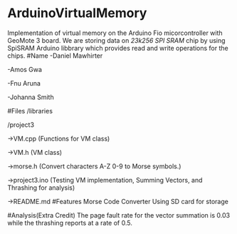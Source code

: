 # ArduinoVirtualMemory
Implementation of virtual memory on the Arduino Fio micorcontroller with GeoMote 3 board. We are storing data on *23k256 SPI SRAM* chip by using SpiSRAM Arduino libbrary which provides read and write operations for the chips.
#Name
-Daniel Mawhirter

-Amos Gwa

-Fnu Aruna

-Johanna Smith

#Files
/libraries

/project3

->VM.cpp (Functions for VM class)

->VM.h (VM class)

->morse.h (Convert characters A-Z 0-9 to Morse symbols.)

->project3.ino (Testing VM implementation, Summing Vectors, and Thrashing for analysis)

->README.md
#Features
Morse Code Converter
Using SD card for storage

#Analysis(Extra Credit)
The page fault rate for the vector summation is 0.03 while the thrashing reports at a rate of 0.5.
